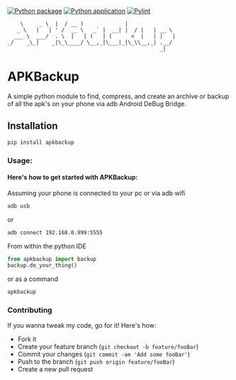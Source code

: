 [![Python package](https://github.com/webmaster-exit-1/apkbackup/actions/workflows/python-package.yml/badge.svg)](https://github.com/webmaster-exit-1/apkbackup/actions/workflows/python-package.yml)
[![Python application](https://github.com/webmaster-exit-1/apkbackup/actions/workflows/python-app.yml/badge.svg)](https://github.com/webmaster-exit-1/apkbackup/actions/workflows/python-app.yml)
[![Pylint](https://github.com/webmaster-exit-1/apkbackup/actions/workflows/pylint.yml/badge.svg)](https://github.com/webmaster-exit-1/apkbackup/actions/workflows/pylint.yml)

>
        \     _ \  |  / __ )             |                
       _ \   |   | ' /  __ \   _` |  __| |  / |   | __ \  
      ___ \  ___/  . \  |   | (   | (      <  |   | |   | 
    _/    _\_|    _|\_\____/ \__,_|\___|_|\_\\__,_| .__/  
                                                    _|     


# APKBackup

A simple python module  to find, compress, and create an archive or backup of all the apk's on your phone via adb Android DeBug Bridge.

## Installation

```bash
pip install apkbackup
```

### Usage: 

#### Here's how to get started with APKBackup: 

Assuming your phone is connected to your pc or via adb wifi

```bash
adb usb
```

or

```bash
adb connect 192.168.0.999:5555
```

From within the python IDE

```py
from apkbackup import backup
backup.do_your_thing()
```

or as a command

```bash
apkbackup
```

### Contributing

If you wanna tweak my code, go for it! Here's how:

* Fork it 
* Create your feature branch (`git checkout -b feature/fooBar`)
* Commit your changes (`git commit -am 'Add some fooBar'`)
* Push to the branch (`git push origin feature/fooBar`)
* Create a new pull request
